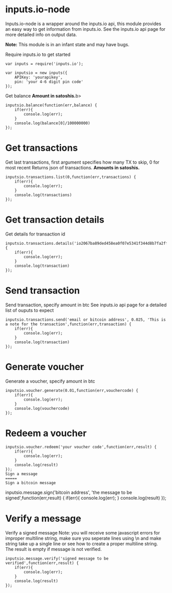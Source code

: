 inputs.io-node
=====
Inputs.io-node is a wrapper around the inputs.io api, this module provides an easy way to get information from inputs.io. See the inputs.io api page for more detailed info on output data.

<b>Note:</b> This module is in an infant state and may have bugs.

Require inputs.io to get started

```
var inputs = require('inputs.io');

var inputsio = new inputs({
	APIKey: 'yourapikey',
	pin: 'your 4-6 digit pin code'
});
```

Get balance
<b>Amount in satoshis.</b>b>

```
inputsio.balance(function(err,balance) {
	if(err){
		console.log(err);
	}
	console.log(balance[0]/100000000)
});
```
Get transactions
=====
Get last transactions, first argument specifies how many TX to skip, 0 for most recent
Returns json of transactions. <b>Amounts in satoshis.</b>

```
inputsio.transactions.list(0,function(err,transactions) {
	if(err){
		console.log(err);
	}
	console.log(transactions)
});
```

Get transaction details
=====
Get details for transaction id

```
inputsio.transactions.details('io2067ba89ded458ea0f07e5341f344d8b7fa2ff4b72c5903a34aa8e5c223c85',function(err,transaction) {
	if(err){
		console.log(err);
	}
	console.log(transaction)
});
```
Send transaction
=====
Send transaction, specify amount in btc
See inputs.io api page for a detailed list of ouputs to expect

```
inputsio.transactions.send('email or bitcoin address', 0.025, 'This is a note for the transaction',function(err,transaction) {
	if(err){
		console.log(err);
	}
	console.log(transaction)
});
```
Generate voucher
=====

Generate a voucher, specify amount in btc

```
inputsio.voucher.generate(0.01,function(err,vouchercode) {
	if(err){
		console.log(err);
	}
	console.log(vouchercode)
});
```

Redeem a voucher
=====

```
inputsio.voucher.redeem('your voucher code',function(err,result) {
	if(err){
		console.log(err);
	}
	console.log(result)
});
Sign a message
=====
Sign a bitcoin message

```
inputsio.message.sign('bitcoin address', 'the message to be signed',function(err,result) {
	if(err){
		console.log(err);
	}
	console.log(result)
});

Verify a message
=====
Verify a signed message
Note: you will receive some javascript errors for improper multiline string, make sure you seperate lines using \n and make string take up a single line or see how to create a proper multiline string. The result is empty if message is not verified.

```
inputsio.message.verify('signed message to be verified',function(err,result) {
	if(err){
		console.log(err);
	}
	console.log(result)
});